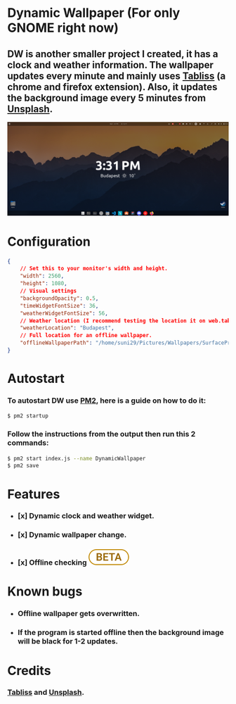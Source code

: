 # Dynamic Wallpaper (For only GNOME right now)
## DW is another smaller project I created, it has a clock and weather information. The wallpaper updates every minute and mainly uses [Tabliss](https://web.tabliss.io/) (a chrome and firefox extension). Also, it updates the background image every 5 minutes from [Unsplash](https://unsplash.com).
![Image](./README.png)
# Configuration
```json
{
    // Set this to your monitor's width and height.
    "width": 2560,
    "height": 1080,
    // Visual settings
    "backgroundOpacity": 0.5,
    "timeWidgetFontSize": 36,
    "weatherWidgetFontSize": 56,
    // Weather location (I recommend testing the location it on web.tabliss.io first then put it in this config)
    "weatherLocation": "Budapest",
    // Full location for an offline wallpaper.
    "offlineWallpaperPath": "/home/suni29/Pictures/Wallpapers/SurfacePro/dark-mountain-valley-wheat-field.jpg"
}
```
# Autostart
### To autostart DW use [PM2](https://pm2.keymetrics.io/), here is a guide on how to do it:
```bash
$ pm2 startup
```
### Follow the instructions from the output then run this 2 commands:
```bash
$ pm2 start index.js --name DynamicWallpaper
$ pm2 save
```
# Features
- ### [x] Dynamic clock and weather widget.
- ### [x] Dynamic wallpaper change.
- ### [x] Offline checking ![BETA](./BETA.svg)
# Known bugs
- ### Offline wallpaper gets overwritten.
- ### If the program is started offline then the background image will be black for 1-2 updates.
# Credits
### [Tabliss](https://tabliss.io/) and [Unsplash](https://unsplash.com).